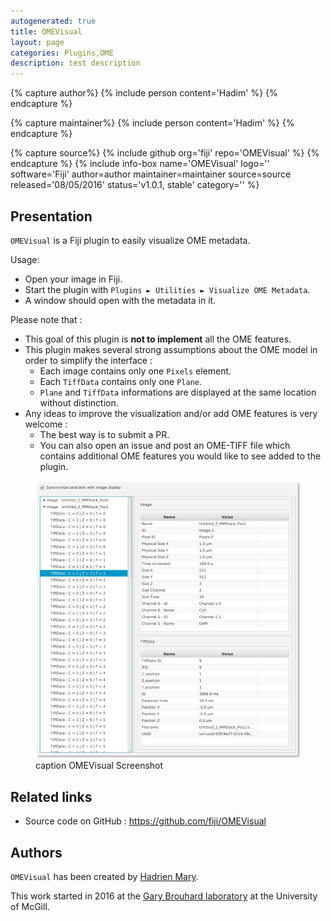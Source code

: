 ```yaml
---
autogenerated: true
title: OMEVisual
layout: page
categories: Plugins,OME
description: test description
---
```



{% capture author%}
{% include person content='Hadim' %}
{% endcapture %}

{% capture maintainer%}
{% include person content='Hadim' %}
{% endcapture %}

{% capture source%}
{% include github org='fiji' repo='OMEVisual' %}
{% endcapture %}
{% include info-box name='OMEVisual' logo='' software='Fiji' author=author maintainer=maintainer source=source released='08/05/2016' status='v1.0.1, stable' category='' %}


Presentation
------------

`OMEVisual` is a Fiji plugin to easily visualize OME metadata.

Usage:

-   Open your image in Fiji.
-   Start the plugin with `Plugins ► Utilities ► Visualize OME Metadata`.
-   A window should open with the metadata in it.

Please note that :

-   This goal of this plugin is **not to implement** all the OME features.
-   This plugin makes several strong assumptions about the OME model in order to simplify the interface :
    -   Each image contains only one `Pixels` element.
    -   Each `TiffData` contains only one `Plane`.
    -   `Plane` and `TiffData` informations are displayed at the same location without distinction.
-   Any ideas to improve the visualization and/or add OME features is very welcome :
    -   The best way is to submit a PR.
    -   You can also open an issue and post an OME-TIFF file which contains additional OME features you would like to see added to the plugin.

<figure><img src="/media/OMEVisual Screenshot.png" title="caption OMEVisual Screenshot" width="600" alt="caption OMEVisual Screenshot" /><figcaption aria-hidden="true">caption OMEVisual Screenshot</figcaption></figure>

Related links
-------------

-   Source code on GitHub : https://github.com/fiji/OMEVisual

Authors
-------

`OMEVisual` has been created by [Hadrien Mary](mailto:hadrien.mary@gmail.com).

This work started in 2016 at the [Gary Brouhard laboratory](http://brouhardlab.mcgill.ca/) at the University of McGill.

 
